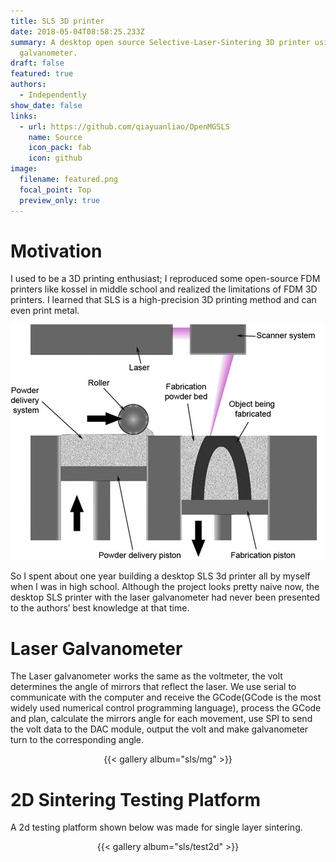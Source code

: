 ```yaml
---
title: SLS 3D printer
date: 2018-05-04T08:58:25.233Z
summary: A desktop open source Selective‑Laser‑Sintering 3D printer using mirror
  galvanometer.
draft: false
featured: true
authors:
  - Independently
show_date: false
links:
  - url: https://github.com/qiayuanliao/OpenMGSLS
    name: Source
    icon_pack: fab
    icon: github
image:
  filename: featured.png
  focal_point: Top
  preview_only: true
---
```

# Motivation

I used to be a 3D printing enthusiast; I reproduced some open-source FDM printers like kossel in middle school and realized the limitations of FDM 3D printers. I learned that SLS is a high-precision 3D printing method and can even print metal. 

![](sls0.jpg "Selective laser sintering process")

So I spent about one year building a desktop SLS 3d printer all by myself when I was in high school.
Although the project looks pretty naive now, the desktop SLS printer with the laser galvanometer had never been presented to the authors’ best knowledge at that time.

# Laser Galvanometer

The Laser galvanometer works the same as the voltmeter, the volt determines the angle of mirrors that reflect the laser. We use serial to communicate with the computer and receive the GCode(GCode is the most widely used numerical control programming language), process the GCode and plan, calculate the mirrors angle for each movement, use SPI to send the volt data to the DAC module, output the volt and make galvanometer turn to the corresponding angle.

<center>{{< gallery album="sls/mg" >}}</center>

# 2D Sintering Testing Platform
A 2d testing platform shown below was made for single layer sintering.


<center>{{< gallery album="sls/test2d" >}}</center>
